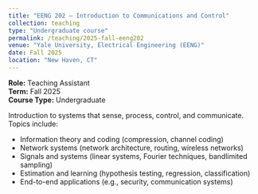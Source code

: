```yaml
---
title: "EENG 202 – Introduction to Communications and Control"
collection: teaching
type: "Undergraduate course"
permalink: /teaching/2025-fall-eeng202
venue: "Yale University, Electrical Engineering (EENG)"
date: Fall 2025
location: "New Haven, CT"
---
```


**Role:** Teaching Assistant  
**Term:** Fall 2025  
**Course Type:** Undergraduate

Introduction to systems that sense, process, control, and communicate. Topics include:

- Information theory and coding (compression, channel coding)  
- Network systems (network architecture, routing, wireless networks)  
- Signals and systems (linear systems, Fourier techniques, bandlimited sampling)  
- Estimation and learning (hypothesis testing, regression, classification)  
- End-to-end applications (e.g., security, communication systems)

